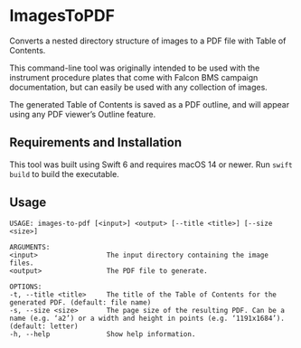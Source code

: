 # ImagesToPDF

Converts a nested directory structure of images to a PDF file with Table of
Contents.

This command-line tool was originally intended to be used with the instrument
procedure plates that come with Falcon BMS campaign documentation, but can
easily be used with any collection of images.

The generated Table of Contents is saved as a PDF outline, and will appear using
any PDF viewer’s Outline feature.

## Requirements and Installation

This tool was built using Swift 6 and requires macOS 14 or newer. Run
`swift build` to build the executable.

## Usage

```
USAGE: images-to-pdf [<input>] <output> [--title <title>] [--size <size>]

ARGUMENTS:
<input>                 The input directory containing the image files.
<output>                The PDF file to generate.

OPTIONS:
-t, --title <title>     The title of the Table of Contents for the generated PDF. (default: file name)
-s, --size <size>       The page size of the resulting PDF. Can be a name (e.g. ‘a2’) or a width and height in points (e.g. ‘1191x1684’). (default: letter)
-h, --help              Show help information.
```
